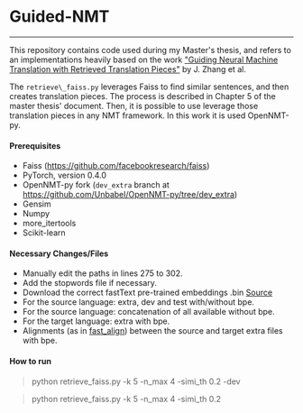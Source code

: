 # Guided-NMT

---

This repository contains code used during my Master's thesis, and refers to an implementations heavily based on the work ["Guiding Neural Machine Translation with Retrieved Translation Pieces"](https://arxiv.org/abs/1804.02559) by J. Zhang et al.

The `retrieve\_faiss.py` leverages Faiss to find similar sentences, and then creates translation pieces. The process is described in Chapter 5 of the master thesis' document. Then, it is possible to use leverage those translation pieces in any NMT framework. In this work it is used OpenNMT-py.

#### Prerequisites

- Faiss (https://github.com/facebookresearch/faiss)
- PyTorch, version 0.4.0
- OpenNMT-py fork (`dev_extra` branch at https://github.com/Unbabel/OpenNMT-py/tree/dev_extra)
- Gensim
- Numpy
- more\_itertools
- Scikit-learn

#### Necessary Changes/Files

- Manually edit the paths in lines 275 to 302.
- Add the stopwords file if necessary.
- Download the correct fastText pre-trained embeddings .bin [Source](https://github.com/facebookresearch/fastText/blob/master/pretrained-vectors.md)
- For the source language: extra, dev and test with/without bpe.
- For the source language: concatenation of all available without bpe.
- For the target language: extra with bpe.
- Alignments (as in [fast\_align](https://github.com/clab/fast_align)) between the source and target extra files with bpe.

#### How to run

> python retrieve\_faiss.py -k 5 -n\_max 4 -simi\_th 0.2 -dev

> python retrieve\_faiss.py -k 5 -n\_max 4 -simi\_th 0.2
